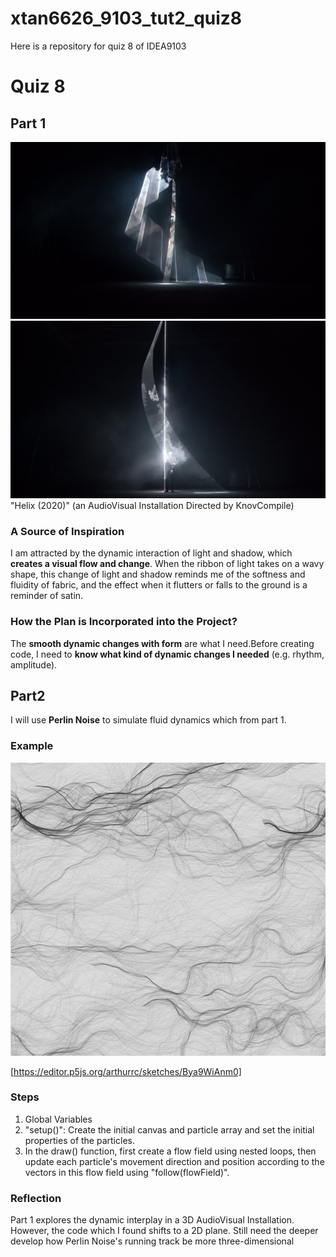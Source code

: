 
# xtan6626_9103_tut2_quiz8
Here is a repository for quiz 8 of IDEA9103

# Quiz 8

## Part 1
![the first image about installation](readmeImages\installation_1.png)
![the second image about installation](readmeImages\installation_2.png)
"Helix (2020)" (an AudioVisual Installation Directed by KnovCompile)

### A Source of Inspiration

I am attracted by the dynamic interaction of light and shadow, which **creates a visual flow and change**. When the ribbon of light takes on a wavy shape, this change of light and shadow reminds me of the softness and fluidity of fabric, and the effect when it flutters or falls to the ground is a reminder of satin.

### How the Plan is Incorporated into the Project?

The **smooth dynamic changes with form** are what I need.Before creating code, I need to **know what kind of dynamic changes I needed** (e.g. rhythm, amplitude).

## Part2

I will use **Perlin Noise** to simulate fluid dynamics which from part 1.

### Example

![example of Perlin Noise](readmeImages\example_of_perlinNoise.png)

[https://editor.p5js.org/arthurrc/sketches/Bya9WiAnm0]

### Steps

1. Global Variables
2. "setup()": Create the initial canvas and particle array and set the initial properties of the particles.
3. In the draw() function, first create a flow field using nested loops, then update each particle's movement direction and position according to the vectors in this flow field using "follow(flowField)".

### Reflection

Part 1 explores the dynamic interplay in a 3D AudioVisual Installation. However, the code which I found shifts to a 2D plane. Still need the deeper develop how Perlin Noise's running track be more three-dimensional



